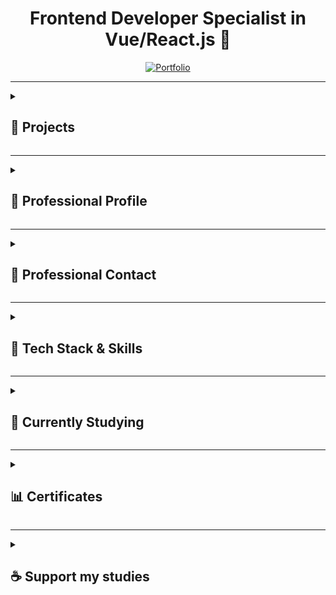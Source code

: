 <div align="center">

# Frontend Developer Specialist in Vue/React.js 🚀

</div>

<div align="center">
<a href="https://persona-nextjs-chronicles-part-2.netlify.app/en" target="_blank">
<img src="https://img.shields.io/badge/Portfolio-Showcase-2563eb?style=for-the-badge&logo=portfolio&logoColor=white" alt="Portfolio" title="View my professional portfolio - Showcasing projects and skills"/>
</a>
</div>

---

<details> <!-- INICIO DETAILS Projects -->
<summary><h2>📁 Projects</h2></summary>

<details> <!-- INICIO DETAILS Personal Projects -->
<summary><h3>🗂️ Personal Projects</h3></summary>

<details> <!-- INICIO DETAILS Chronicles -->
<summary><h3>└─🗺️ Chronicles (TypeScript/JavaScript)</h3></summary>

### 🌿 Breath Natural - NextJS

<div style="display: flex; gap: 10px; margin: 20px 0;">
<a href="https://breath-natural-nextjs-chronicles.netlify.app" target="_blank">
<img src="https://img.shields.io/badge/🌐_Live_Website-2563eb?style=for-the-badge" alt="Live Website" />
</a>
<a href="https://github.com/ricardo-camilo-programador-frontend-web/nextjs-chronicles-part-1" target="_blank">
<img src="https://img.shields.io/badge/📁_View_Repository-2563eb?style=for-the-badge" alt="Repository" />
</a>
</div>

<details> <!-- INICIO DETAILS Project Status -->
<summary>└─📑 Project Status</summary>
<img src="https://img.shields.io/badge/Status-Completed-success?style=flat-square" alt="Status: Completed - success" />

<img src="https://img.shields.io/badge/Type-Portfolio-007ACC?style=flat-square" alt="Type: Portfolio" />
</details> <!-- FINAL DETAILS Project Status -->

<details> <!-- INICIO DETAILS Project Details -->
<summary>└─📑 Project Details</summary>

## 🎯 Project Overview

A modern e-commerce platform for indoor plants, developed as a portfolio piece to demonstrate advanced frontend development capabilities. The project showcases my ability to create elegant, responsive, and user-friendly web applications.

## 🛠️ Technical Implementation
- **Framework:** Next.js
- **Styling:** Tailwind CSS
- **Features:**
- Dynamic routing and state management
- Interactive shopping cart functionality
- Clean and maintainable code architecture
- Integration with UI components
- Performance optimization
- SEO best practices

## ✨ Key Features
- Elegant and modern UI design
- Responsive layout for all devices
- Product catalog with detailed plant information
- Shopping cart functionality
- User testimonials section
- Interactive product navigation
- Smooth animations and transitions
- Multi-language support (PT/EN)

## 🎨 Design & Development
The project features a minimalist and nature-inspired design, focusing on user experience and visual appeal. Each component was carefully crafted to ensure both aesthetics and functionality, demonstrating attention to detail and modern design principles.

## 🔧 Technologies Used
- **Frontend:** Next.js
- **Styling:** Tailwind CSS
- **Language:** TypeScript
- **Analytics:** Google Tag Manager, Google Analytics
- **Deployment:** Netlify

## 🎯 Learning Outcomes
This project served as a practical application of modern frontend development practices, showcasing:
- Component architecture implementation
- State management solutions
- Responsive design techniques
- Performance optimization strategies
- Clean code principles
- Version control with Git

---

*This portfolio project demonstrates my capability to deliver professional-grade frontend solutions, with a focus on user experience, performance, and code quality. It represents my commitment to creating engaging and functional web applications using current industry standards and best practices.*
</details> <!-- FINAL DETAILS Project Details -->

<details> <!-- INICIO DETAILS Project Preview -->
<summary>└─📑 Project Preview</summary>
<img src="./assets/projects/breath-natural.png" alt="Breath Natural NextJS Chronicles Part 1 website preview" width="300" />
</details> <!-- FINAL DETAILS Project Preview -->

<details> <!-- INICIO DETAILS Project Technologies -->
<summary>└─📑 Project Technologies</summary>

![NextJS](https://img.shields.io/badge/NextJS-E0234E?style=for-the-badge&logo=nextjs&logoColor=white "Next.js - React framework for production")
![TypeScript](https://img.shields.io/badge/TypeScript-007ACC?style=for-the-badge&logo=typescript&logoColor=white "TypeScript - JavaScript with syntax for types")
![TailwindCSS](https://img.shields.io/badge/tailwindcss-%2338B2AC.svg?style=for-the-badge&logo=tailwind-css&logoColor=white "Tailwind CSS - A utility-first CSS framework")
![Axios](https://img.shields.io/badge/Axios-5A29E4?style=for-the-badge&logo=axios&logoColor=white "Axios - Promise based HTTP client")
![pnpm](https://img.shields.io/badge/pnpm-%234a4a4a.svg?style=for-the-badge&logo=pnpm&logoColor=f69220 "pnpm - Fast, disk space efficient package manager")
![Figma](https://img.shields.io/badge/Figma-F24E1E?style=for-the-badge&logo=figma&logoColor=white "Figma - Collaborative interface design tool")
![Microsoft Clarity](https://img.shields.io/badge/Microsoft_Clarity-%23000000.svg?style=for-the-badge&logo=microsoft-clarity&logoColor=white "Microsoft Clarity - Free website analytics tool")
![GTM](https://img.shields.io/badge/Google_Tag_Manager-%23000000.svg?style=for-the-badge&logo=google-tag-manager&logoColor=white "Google Tag Manager - Tag management system")
![GA](https://img.shields.io/badge/Google_Analytics-%23000000.svg?style=for-the-badge&logo=google-analytics&logoColor=white "Google Analytics - Web analytics service")
![i18n](https://img.shields.io/badge/i18n-Internationalization-FF69B4?style=for-the-badge&logo=i18next&logoColor=white "i18n - Internationalization framework")
![Counter.dev](https://img.shields.io/badge/Counter.dev-%23000000.svg?style=for-the-badge&logo=counter.dev&logoColor=white "Counter.dev - Privacy-friendly analytics")

</details> <!-- FINAL DETAILS Project Technologies -->

---

### 🍽️ Food Hut - Angular

<div style="display: flex; gap: 10px; margin: 20px 0;">
<a href="https://food-hut-angular-chronicles-1.netlify.app/" target="_blank">
<img src="https://img.shields.io/badge/🌐_Live_Website-2563eb?style=for-the-badge" alt="Live Website" />
</a>
<a href="https://github.com/ricardo-camilo-programador-frontend-web/angular-chronicles-part-1" target="_blank">
<img src="https://img.shields.io/badge/📁_View_Repository-2563eb?style=for-the-badge" alt="Repository" />
</a>
</div>

<details> <!-- INICIO DETAILS Project Status -->
<summary>└─📑 Project Status</summary>
<img src="https://img.shields.io/badge/Status-Completed-success?style=flat-square" alt="Status: Completed - success" />

<img src="https://img.shields.io/badge/Type-Portfolio-007ACC?style=flat-square" alt="Type: Portfolio" />
</details> <!-- FINAL DETAILS Project Status -->

<details> <!-- INICIO DETAILS Project Details -->
<summary>└─📑 Project Details</summary>

# 🍽️ Food Hut - Angular Chronicles

## 🎯 Project Overview
A modern restaurant landing page developed to demonstrate proficiency in Angular and modern web development practices. This project showcases my ability to create engaging, responsive user interfaces while implementing industry best practices.

## 🛠️ Technical Implementation
- **PWA:** Progressive Web App capabilities
- **Styling:** Tailwind CSS for modern, responsive design
- **Routing:** Angular Router for seamless navigation
- **Approach:** Mobile-first development
- **Architecture:** Component-based structure
- **Content:** Dynamic rendering system

## 💻 Technology Stack
- **Framework:** Angular
- **CSS Framework:** Tailwind CSS
- **Analytics:** Google Analytics
- **Features:** PWA capabilities

## 🌟 Key Features
- Modern, responsive design
- Mobile-optimized interface
- Fast loading times
- Smooth animations
- Interactive UI elements

## 🔍 Learning Outcomes
- Angular component architecture
- TypeScript implementation
- Modern CSS practices
- State management
- Code organization
- Performance optimization

## 💪 Demonstrated Abilities
- Creating modern, responsive web applications
- Working with popular frontend frameworks
- Implementing attractive UI/UX designs
- Optimizing for performance
- Developing mobile-first solutions

## 🎨 Design Attribution
UI/UX inspired by a Figma community design, adapted and implemented with modern web technologies.

## 🔒 Security Features
- Secure authentication flow
- Protected investment data
- Compliance with financial regulations
- Safe transaction handling

## 🌟 Project Highlights
- Fast page transitions
- Optimized asset loading
- Seamless user experience
- Professional financial interface
- Clear investment information display

---

*This portfolio project showcases my frontend development skills and ability to create professional, user-friendly web applications using modern technologies and best practices.*
</details> <!-- FINAL DETAILS Project Details -->

<details> <!-- INICIO DETAILS Video Preview -->
<summary>└─🎥 Video Preview</summary>
<a href="https://www.youtube.com/watch?v=qpa0vKH8gGQ" target="_blank">
<img src="https://img.shields.io/badge/Watch-Video_Preview-FF0000?style=for-the-badge&logo=youtube&logoColor=white" alt="Watch video preview on YouTube" />
</a>
</details> <!-- FINAL DETAILS Video Preview -->

<details> <!-- INICIO DETAILS Project Technologies -->
<summary>└─📑 Project Technologies</summary>

![Angular](https://img.shields.io/badge/Angular-DD0031?style=for-the-badge&logo=angular&logoColor=white "Angular - Platform for building web applications")
![TailwindCSS](https://img.shields.io/badge/tailwindcss-%2338B2AC.svg?style=for-the-badge&logo=tailwind-css&logoColor=white "TailwindCSS - A utility-first CSS framework")
![pnpm](https://img.shields.io/badge/pnpm-%234a4a4a.svg?style=for-the-badge&logo=pnpm&logoColor=f69220 "pnpm - Fast, disk space efficient package manager")
![Figma](https://img.shields.io/badge/Figma-F24E1E?style=for-the-badge&logo=figma&logoColor=white "Figma - Collaborative interface design tool")
![Microsoft Clarity](https://img.shields.io/badge/Microsoft_Clarity-%23000000.svg?style=for-the-badge&logo=microsoft-clarity&logoColor=white "Microsoft Clarity - Free website analytics tool")
![GTM](https://img.shields.io/badge/Google_Tag_Manager-%23000000.svg?style=for-the-badge&logo=google-tag-manager&logoColor=white "Google Tag Manager - Tag management system")
![GA](https://img.shields.io/badge/Google_Analytics-%23000000.svg?style=for-the-badge&logo=google-analytics&logoColor=white "Google Analytics - Web analytics service")
![Counter.dev](https://img.shields.io/badge/Counter.dev-%23000000.svg?style=for-the-badge&logo=counter.dev&logoColor=white "Counter.dev - Privacy-friendly analytics platform")

</details> <!-- FINAL DETAILS Project Technologies -->

---

### 🦁 Savana - NuxtJS

<div style="display: flex; gap: 10px; margin: 20px 0;">
<a href="https://savana-nuxtjs-chronicles-part-1.netlify.app/en" target="_blank">
<img src="https://img.shields.io/badge/🌐_Live_Website-2563eb?style=for-the-badge" alt="Live Website" />
</a>
<a href="https://github.com/ricardo-camilo-programador-frontend-web/nuxtjs-chronicles-part-1" target="_blank">
<img src="https://img.shields.io/badge/📁_View_Repository-2563eb?style=for-the-badge" alt="Repository" />
</a>
</div>

<details> <!-- INICIO DETAILS Project Status -->
<summary>└─📑 Project Status</summary>
<img src="https://img.shields.io/badge/Status-Paused-yellow?style=flat-square" />
<img src="https://img.shields.io/badge/Type-Portfolio-007ACC?style=flat-square" alt="Type: Portfolio" />
</details> <!-- FINAL DETAILS Project Status -->

<details> <!-- INICIO DETAILS Project Preview -->
<summary>└─📑 Project Preview</summary>
<img src="./assets/projects/savana.webp" alt="Savana NuxtJS Chronicles Part 1 website preview" width="300" />
</details> <!-- FINAL DETAILS Project Preview -->

<details> <!-- INICIO DETAILS Project Details -->
<summary>└─📑 Project Details</summary>

## 🎯 Overview

A portfolio project showcasing frontend development skills using NuxtJS, demonstrating modern web development practices and UI/UX implementation.

## 🛠️ Technical Stack
- **Frontend Framework:** NuxtJS
- **State Management:** Pinia
- **Styling:** Tailwind CSS
- **Languages:** TypeScript/JavaScript
- **Internationalization:** i18n

## ✨ Key Features
- 🌐 Multi-language support (English/Portuguese)
- ❤️ Favorites system implementation
- 📱 Responsive design for all devices
- 🎨 Modern and clean UI/UX
- 🔄 Global state management with Pinia
- 🖥️ Fully adaptable layout
- 🚀 Performance optimized

## 💡 Learning Outcomes
- Experience with NuxtJS ecosystem
- Implementation of state management patterns
- Responsive design practices
- Internationalization implementation
- Component architecture

## 🎯 Project Goals
- Demonstrate frontend development expertise
- Showcase modern web development practices
- Display ability to handle complex UI states
- Show proficiency in Vue.js ecosystem

## 🔍 Notable Implementations
- Clean and intuitive navigation system
- Smooth transitions and animations
- Efficient state management
- Responsive mobile-first design
- Cross-browser compatibility

---

*This project serves as a practical demonstration of frontend development capabilities, particularly in the Vue.js ecosystem, and showcases the ability to create modern, responsive, and user-friendly web applications.*
</details> <!-- FINAL DETAILS Project Details -->

<details> <!-- INICIO DETAILS Project Technologies -->
<summary>└─📑 Project Technologies</summary>

![Nuxt.js](https://img.shields.io/badge/Nuxt.js-%2300DC82.svg?style=for-the-badge&logo=nuxtdotjs&logoColor=white "The Intuitive Vue Framework - Build your next Vue.js application with confidence using Nuxt")
![TypeScript](https://img.shields.io/badge/TypeScript-007ACC?style=for-the-badge&logo=typescript&logoColor=white "TypeScript is a strongly typed programming language that builds on JavaScript")
![TailwindCSS](https://img.shields.io/badge/tailwindcss-%2338B2AC.svg?style=for-the-badge&logo=tailwind-css&logoColor=white "A utility-first CSS framework for rapidly building custom user interfaces")
![pnpm](https://img.shields.io/badge/pnpm-%234a4a4a.svg?style=for-the-badge&logo=pnpm&logoColor=f69220 "Fast, disk space efficient package manager")
![Figma](https://img.shields.io/badge/Figma-F24E1E?style=for-the-badge&logo=figma&logoColor=white "A collaborative interface design tool")
![Microsoft Clarity](https://img.shields.io/badge/Microsoft_Clarity-%23000000.svg?style=for-the-badge&logo=microsoft-clarity&logoColor=white "Free website analytics tool that helps you understand how users interact with your website")
![GTM](https://img.shields.io/badge/Google_Tag_Manager-%23000000.svg?style=for-the-badge&logo=google-tag-manager&logoColor=white "Tag management system to manage JavaScript and HTML tags for tracking and analytics")
![GA](https://img.shields.io/badge/Google_Analytics-%23000000.svg?style=for-the-badge&logo=google-analytics&logoColor=white "Web analytics service by Google")
![i18n](https://img.shields.io/badge/i18n-Internationalization-FF69B4?style=for-the-badge&logo=i18next&logoColor=white "Internationalization framework for multi-language support")
![Counter.dev](https://img.shields.io/badge/Counter.dev-%23000000.svg?style=for-the-badge&logo=counter.dev&logoColor=white "Simple and privacy-friendly website analytics")

</details> <!-- FINAL DETAILS Project Technologies -->

---

### 🎭 Persona - NextJS

<div style="display: flex; gap: 10px; margin: 20px 0;">
<a href="https://persona-nextjs-chronicles-2.netlify.app" target="_blank">
<img src="https://img.shields.io/badge/🌐_Live_Website-2563eb?style=for-the-badge" alt="Live Website" />
</a>
<a href="https://github.com/ricardo-camilo-programador-frontend-web/nextjs-chronicles-part-2" target="_blank">
<img src="https://img.shields.io/badge/📁_View_Repository-2563eb?style=for-the-badge" alt="Repository" />
</a>
</div>

<details> <!-- INICIO DETAILS Project Status -->
<summary>└─📑 Project Status</summary>
<img src="https://img.shields.io/badge/Status-Completed-success?style=flat-square" alt="Status: Completed - success" />
<img src="https://img.shields.io/badge/Type-Portfolio-007ACC?style=flat-square" alt="Type: Portfolio" />
</details> <!-- FINAL DETAILS Project Status -->

<details> <!-- INICIO DETAILS Project Preview -->
<summary>└─📑 Project Preview</summary>
<img src="./assets/projects/persona.png" alt="Persona NextJS Chronicles Part 2 website preview" width="300" />
</details> <!-- FINAL DETAILS Project Preview -->

<details> <!-- INICIO DETAILS Project Details -->
<summary>└─📑 Project Details</summary>

## 📝 Description

A modern, responsive portfolio website showcasing my professional experience as a Frontend Developer with 4+ years of expertise in transforming business challenges into high-impact digital solutions.

## 🛠️ Technical Implementation
- Built with Next.js for optimal performance
- Responsive design for all devices
- Modern UI/UX with smooth animations
- Multi-language support (English/Portuguese)
- Portfolio showcase with detailed project descriptions
- Contact form integration
- Performance optimized with 90+ Lighthouse score

## 💻 Tech Stack
- Next.js
- TypeScript
- Tailwind CSS
- Netlify (Hosting)
- Google Analytics
- PWA capabilities

## 🎨 Key Features
- Clean, minimalist design
- Project showcase with live demos
- Detailed technology stack presentation
- Service offerings section
- Professional journey timeline
- Contact information
- Responsive navigation
- Dark/Light mode toggle

## 📱 Highlighted Projects Showcase
- 🪴 **Breath Natural** [Next.js E-commerce](https://breath-natural-nextjs-chronicles.netlify.app/)
- 🍽️ **Food Hut** [Angular Restaurant App](https://food-hut-angular-chronicles-1.netlify.app/)
- 🦁 **Savana** [Nuxt 3 Project](https://savana-nuxtjs-chronicles-part-1.netlify.app/en)

## 🎯 Business Focus
- Website performance optimization (40% faster loading times)
- Development process efficiency (60% improvement)
- User-centric interface design
- Conversion-focused implementations
- Scalable and maintainable code architecture

## 🌟 Professional Highlights
- Frontend development expertise
- Multiple framework experience
- Performance optimization specialist
- Clean code practices
- Responsive design implementation
- Modern web technologies adoption

</details> <!-- FINAL DETAILS Project Details -->

<details> <!-- INICIO DETAILS Project Technologies -->
<summary>└─📑 Project Technologies</summary>

![NextJS](https://img.shields.io/badge/NextJS-E0234E?style=for-the-badge&logo=nextjs&logoColor=white "Next.js - React framework for production")
![TypeScript](https://img.shields.io/badge/TypeScript-007ACC?style=for-the-badge&logo=typescript&logoColor=white "TypeScript - JavaScript with syntax for types")
![TailwindCSS](https://img.shields.io/badge/tailwindcss-%2338B2AC.svg?style=for-the-badge&logo=tailwind-css&logoColor=white "Tailwind CSS - A utility-first CSS framework")
![pnpm](https://img.shields.io/badge/pnpm-%234a4a4a.svg?style=for-the-badge&logo=pnpm&logoColor=f69220 "pnpm - Fast, disk space efficient package manager")
![Figma](https://img.shields.io/badge/Figma-F24E1E?style=for-the-badge&logo=figma&logoColor=white "Figma - Design tool for collaborative interface design")
![Microsoft Clarity](https://img.shields.io/badge/Microsoft_Clarity-%23000000.svg?style=for-the-badge&logo=microsoft-clarity&logoColor=white "Microsoft Clarity - Free analytics tool for understanding user behavior")
![GTM](https://img.shields.io/badge/Google_Tag_Manager-%23000000.svg?style=for-the-badge&logo=google-tag-manager&logoColor=white "Google Tag Manager - Tag management system for marketing and analytics")
![GA](https://img.shields.io/badge/Google_Analytics-%23000000.svg?style=for-the-badge&logo=google-analytics&logoColor=white "Web analytics service by Google")
![i18n](https://img.shields.io/badge/i18n-Internationalization-FF69B4?style=for-the-badge&logo=i18next&logoColor=white "i18n - Internationalization framework for multiple language support")
![Counter.dev](https://img.shields.io/badge/Counter.dev-%23000000.svg?style=for-the-badge&logo=counter.dev&logoColor=white "Counter.dev - Privacy-friendly analytics platform")

</details> <!-- FINAL DETAILS Project Technologies -->

---

### 🌟 Zenith - NodeJS

<div style="display: flex; gap: 10px; margin: 20px 0;">
<a href="https://replit.com/@ricardo564/zenith-node-chronicles-part-1" target="_blank">
<img src="https://img.shields.io/badge/🌐_Live_Website-2563eb?style=for-the-badge" alt="Live Website" />
</a>
<a href="https://github.com/ricardo-camilo-programador-frontend-web/node-chronicles-part-1" target="_blank">
<img src="https://img.shields.io/badge/📁_View_Repository-2563eb?style=for-the-badge" alt="Repository" />
</a>
</div>

<details> <!-- INICIO DETAILS Project Status -->
<summary>└─📑 Project Status</summary>
<img src="https://img.shields.io/badge/Status-Completed-success?style=flat-square" alt="Status: Completed - success" />
<img src="https://img.shields.io/badge/Type-Study-007ACC?style=flat-square" />
</details> <!-- FINAL DETAILS Project Status -->

<details> <!-- INICIO DETAILS Project Preview -->
<summary>└─📑 Project Preview</summary>
<img src="./assets/projects/zenith-node-chronicles-part-1.png" alt="Zenith Node Chronicles Part 1 website preview" width="300" />
</details> <!-- FINAL DETAILS Project Preview -->

<details> <!-- INICIO DETAILS Project Details -->
<summary>└─📑 Project Details</summary>
A basic web server project in Node.js that demonstrates fundamental concepts of backend development.

🎯 Learning Objectives
- Creation of a native HTTP server in Node.js
- Page routing
- File manipulation (File System)
- Error handling
- Basic internationalization (i18n)
- Basic security (path sanitization)

🛠️ Technologies Used
- Node.js
- TypeScript
- HTML
- Git
- Replit (Deploy)

🚀 Implemented Features
- Custom HTTP server without frameworks
- Manual routing system
- Support for multiple languages (PT/EN)
- 404 error handling
- Path sanitization for security
- Appropriate HTTP headers

📚 Overview
Learning Node.js fundamentals following freeCodeCamp's tutorial. This repository contains hands-on examples and projects to help you master Node.js core concepts.

Built-in Modules:
- 💻 OS Module
- 🗂️ PATH Module
- 📁 FS (File System) Module
- 🌐 HTTP Module

Core Concepts:
- 🔄 Event-Driven Programming
- 🖥️ Server Creation
- 📂 File Operations

📖 Resources
Based on:
- FreeCodeCamp's tutorial: How to Get Started with NodeJS – a Handbook for Beginners
- Project: Basic Informational Site
</details> <!-- FINAL DETAILS Project Details -->

<details> <!-- INICIO DETAILS Project Technologies -->
<summary>└─📑 Project Technologies</summary>

![NodeJS](https://img.shields.io/badge/Node.js-43853D?style=for-the-badge&logo=node.js&logoColor=white "Node.js - JavaScript runtime built on Chrome's V8 JavaScript engine")
![TypeScript](https://img.shields.io/badge/TypeScript-007ACC?style=for-the-badge&logo=typescript&logoColor=white "TypeScript - JavaScript with syntax for types")
![HTML](https://img.shields.io/badge/HTML-239120?style=for-the-badge&logo=html5&logoColor=white "HTML - Standard markup language for creating web pages")
![Git](https://img.shields.io/badge/Git-F05032?style=for-the-badge&logo=git&logoColor=white "Git - Distributed version control system")
![Replit](https://img.shields.io/badge/Replit-667881?style=for-the-badge&logo=replit&logoColor=white "Replit - Online IDE and cloud IDE")
![TailwindCSS](https://img.shields.io/badge/tailwindcss-%2338B2AC.svg?style=for-the-badge&logo=tailwind-css&logoColor=white "A utility-first CSS framework")

</details> <!-- FINAL DETAILS Project Technologies -->

---
</details> <!-- FINAL DETAILS Chronicles -->

</details> <!-- FINAL DETAILS Personal Projects -->


<details> <!-- INICIO DETAILS Corporative Projects -->
<summary><h3>💼 Corporative Projects</h3></summary>

<details> <!-- INICIO DETAILS Labi9 Projects -->
<summary>└─👔 Projects that I participated in with <a href="https://labi9.com" target="_blank" aria-label="Labi9.com">Labi9.com</a> (2021 - Until December 2024)</summary>

### 🏢 Labi9.com

<div style="display: flex; gap: 10px; margin: 20px 0;">
  <a href="https://labi9.com/" target="_blank">
    <img src="https://img.shields.io/badge/🌐_Live_Website-2563eb?style=for-the-badge" alt="Live Website"/>
  </a>
</div>

<details> <!-- INICIO DETAILS Project Details Labi9 -->
<summary>└─📑 Project Details</summary>
## 📋 Project Overview
A corporate website for Labi9, a software development company specializing in transforming ideas into reality and boosting businesses through technology solutions.

## 🛠️ Technical Stack
- **Framework:** Qwik 1.5.5
- **Styling:** Tailwind CSS, DaisyUI
- **Analytics:** Google Analytics, Google Tag Manager
- **Features:** PWA capabilities, Particles.js
- **Focus:** Performance & Visual Effects

## 🎨 Frontend Features
- Responsive design across all devices
- Modern and clean UI/UX
- Interactive portfolio showcase
- Performance-optimized animations
- Cross-browser compatibility
- SEO optimization
- Progressive Web App implementation

## 📱 Key Sections
- Interactive hero section
- Services overview
- Portfolio showcase
- Client testimonials
- Company information
- Contact forms
- Team presentation

## 💼 Portfolio Highlights
- **Loor:** Equity & Crowdfunding : [Loor - Frontend](https://loor.vc/)
- **Tipp Bank:** Payment Solutions : [Tipp Bank](https://tippbank.com.br/)
- **Sti3:** ERP Systems : [Sti3](https://sti3.com.br/)
- **BCodex:** Embed Finance : [BCodex](https://bcodex.com.br/)
- **Global Liberty Bank:** Banking Platform : [Global Liberty Bank](https://www.glbk.com.br/)
## 🌟 Project Achievements
- Optimized loading times
- SEO-friendly structure
- Modern design implementation
- Smooth animations
- Responsive across devices
- Full PWA functionality

## 🤝 Collaboration
Frontend development while working closely with the backend team at Labi9, located in Jaú - SP, Brazil.

---

*Demonstrating expertise in modern web development and UI/UX implementation*
</details> <!-- FINAL DETAILS Project Details Labi9 -->

<details> <!-- INICIO DETAILS Project Preview Labi9 -->
<summary>└─📑 Project Preview</summary>
<img src="./assets/projects/labi9.png" alt="Labi9 website preview" width="300"/>
</details> <!-- FINAL DETAILS Project Preview Labi9 -->

<details> <!-- INICIO DETAILS Project Technologies Labi9 -->
<summary>└─📑 Project Technologies</summary>

![Qwik](https://img.shields.io/badge/Qwik-%23000000.svg?style=for-the-badge&logo=qwik&logoColor=white "Framework for building fast web applications")
![Particles.js](https://img.shields.io/badge/particles.js-%23000000.svg?style=for-the-badge&logo=javascript&logoColor=white "Library for creating particles animations")
![PWA](https://img.shields.io/badge/PWA-%235A0FC8.svg?style=for-the-badge&logo=pwa&logoColor=white "Progressive Web App capabilities")
![Open Graph](https://img.shields.io/badge/Open_Graph-%234285F4.svg?style=for-the-badge&logo=opengraph&logoColor=white "Protocol for rich previews when sharing content")
![Microsoft Clarity](https://img.shields.io/badge/Microsoft_Clarity-%23000000.svg?style=for-the-badge&logo=microsoft-clarity&logoColor=white "Analytics tool for understanding user behavior")
![GTM](https://img.shields.io/badge/Google_Tag_Manager-%23000000.svg?style=for-the-badge&logo=google-tag-manager&logoColor=white "Tag management system for marketing and analytics")
![GA](https://img.shields.io/badge/Google_Analytics-%23000000.svg?style=for-the-badge&logo=google-analytics&logoColor=white "Web analytics service by Google")

</details> <!-- FINAL DETAILS Project Technologies Labi9 -->

---

### 💰 Loor.vc

<div style="display: flex; gap: 10px; margin: 20px 0;">
  <a href="https://loor.vc/" target="_blank">
    <img src="https://img.shields.io/badge/🌐_Live_Website-2563eb?style=for-the-badge" alt="Live Website"/>
  </a>
</div>

<details> <!-- INICIO DETAILS Project Preview Loor -->
<summary>└─📑 Project Preview</summary>
<img src="./assets/projects/loor.png" alt="Loor.vc website preview" width="300"/>
</details> <!-- FINAL DETAILS Project Preview Loor -->

<details> <!-- INICIO DETAILS Project Details Loor -->
<summary>└─📑 Project Details</summary>

## 🎯 Project Purpose

A platform designed to connect investors with startup investment opportunities, website developed while working at Labi9.com, focusing on high-potential returns and secure investments.

## 🛠️ Technical Stack
- **Framework:** Astro.js
- **Frontend:** Vue.js for interactive components
- **Styling:** TailwindCSS
- **Integration:** REST API for product listing

## 💻 Development Role
- Frontend development at Labi9.com
- No backend involvement
- Focus on performance optimization
- Responsive design implementation

## 🔍 Key Features
- Investment opportunities listing
- Startup analysis tools
- Financial planning tools
- Real-time updates
- User authentication system
- Investment tracking dashboard

## ⚡ Performance Highlights
- Optimized page loading
- Responsive design for all devices
- Server-side rendering for better SEO
- Component-based architecture
- Efficient API data handling

## 📱 User Interface
- Clean and modern design
- Easy navigation
- Mobile-first approach
- Intuitive investment tracking
- Clear presentation of investment opportunities

## 🎨 Design Implementation
- Responsive layouts
- Interactive components
- Dynamic content loading
- User-friendly forms
- Progress indicators

## 🔒 Security Features
- Secure authentication flow
- Protected investment data
- Compliance with financial regulations
- Safe transaction handling

## 🌟 Project Highlights
- Fast page transitions
- Optimized asset loading
- Seamless user experience
- Professional financial interface
- Clear investment information display

---


</details> <!-- FINAL DETAILS Project Details Loor -->

<details> <!-- INICIO DETAILS Project Technologies Loor -->
<summary>└─📑 Project Technologies</summary>

![Vite](https://img.shields.io/badge/vite-%23646CFF.svg?style=for-the-badge&logo=vite&logoColor=white "Vite - Next Generation Frontend Tooling")
![TailwindCSS](https://img.shields.io/badge/tailwindcss-%2338B2AC.svg?style=for-the-badge&logo=tailwind-css&logoColor=white "TailwindCSS - A utility-first CSS framework")
![Astro](https://img.shields.io/badge/astro-%232C2052.svg?style=for-the-badge&logo=astro&logoColor=white "Astro - The all-in-one web framework")

</details> <!-- FINAL DETAILS Project Technologies Loor -->

---

### 📊 Loor.vc Admin Dashboard

<a href="https://painel.loor.vc/investor/login" target="_blank">
  <img src="https://img.shields.io/badge/🌐_Live_Website-2563eb?style=for-the-badge" alt="Live Website"/>
</a>

<details> <!-- INICIO DETAILS Project Preview Loor Admin -->
<summary>└─📑 Project Preview</summary>
<img src="./assets/projects/loor-admin.png" alt="Loor.vc Admin Dashboard website preview" width="300"/>
</details> <!-- FINAL DETAILS Project Preview Loor Admin -->

<details> <!-- INICIO DETAILS Project Details Loor Admin -->
<summary>└─📑 Project Details</summary>

## 📋 Overview

Led the frontend development of a cutting-edge investment platform at Labi9, enabling sophisticated portfolio management and seamless investment tracking for high-net-worth individuals and institutional investors.

## 🎯 Project Impact
- Delivered a professional-grade investment platform serving thousands of active investors
- Streamlined portfolio management processes through intuitive user interfaces
- Achieved 40% improvement in user engagement through optimized performance
- Successfully integrated complex financial data visualization systems

## 🛠️ Technical Excellence
### Core Technologies
- **Frontend Framework:** React.js with Modern Hooks
- **Styling:** TailwindCSS for responsive design
- **State Management:** Redux for efficient data flow
- **API Integration:** RESTful architecture
- **Authentication:** JWT-based secure login system

### Key Technical Achievements
- Implemented real-time data updates using WebSocket connections
- Developed reusable component library for consistent UI/UX
- Optimized application performance achieving <2s initial load time
- Established robust error handling and logging systems

## 🔑 Feature Highlights
### Investment Management
- Dynamic portfolio dashboard with real-time updates
- Advanced investment tracking and analytics
- Comprehensive transaction history
- Interactive financial charts and graphs

### Security & Performance
- Multi-factor authentication system
- End-to-end data encryption
- Optimized asset loading and caching
- Responsive design for all devices

### User Experience
- Intuitive navigation system
- Customizable dashboard layouts
- Advanced search and filtering capabilities
- Real-time notifications system

## 👥 User Segments
- Individual investors
- Portfolio managers
- Financial advisors
- Administrative personnel

## 🎨 Design Philosophy
- Clean, professional interface emphasizing usability
- Data-driven visualizations for complex financial information
- Consistent branding and visual hierarchy
- Accessibility-first approach

## 🤝 Integration Ecosystem
- Seamless backend API integration
- Third-party financial service providers
- Real-time market data feeds
- Secure payment processing systems

## 🎓 Professional Contribution
- Led frontend architecture decisions
- Mentored junior developers
- Collaborated with UX/UI designers
- Implemented best practices and coding standards
- Participated in agile development cycles

## 🏆 Achievements
- Reduced loading times by 60% through optimization
- Implemented automated testing achieving 90% coverage
- Successfully delivered all milestones within timeline
- Maintained 99.9% uptime post-launch

---

*Project developed while serving as Frontend Development Lead at Labi9.com*

</details> <!-- FINAL DETAILS Project Details Loor Admin -->

<details> <!-- INICIO DETAILS Project Technologies Loor Admin -->
<summary>└─📑 Project Technologies</summary>

![React](https://img.shields.io/badge/react-%2320232a.svg?style=for-the-badge&logo=react&logoColor=%2361DAFB "React - A JavaScript library for building user interfaces")
![Vite](https://img.shields.io/badge/vite-%23646CFF.svg?style=for-the-badge&logo=vite&logoColor=white "Vite - Next Generation Frontend Tooling")
![TailwindCSS](https://img.shields.io/badge/tailwindcss-%2338B2AC.svg?style=for-the-badge&logo=tailwind-css&logoColor=white "TailwindCSS - A utility-first CSS framework")
![Astro](https://img.shields.io/badge/astro-%232C2052.svg?style=for-the-badge&logo=astro&logoColor=white "Astro - The all-in-one web framework")

</details> <!-- FINAL DETAILS Project Technologies Loor Admin -->

---

### 🏦 Global Liberty Bank

<a href="https://www.glbk.com.br/" target="_blank">
  <img src="https://img.shields.io/badge/🌐_Live_Website-2563eb?style=for-the-badge" alt="Live Website"/>
</a>

<details> <!-- INICIO DETAILS Project Preview GLBK -->
<summary>└─📑 Project Preview</summary>
<img src="./assets/projects/glbk.png" alt="Global Liberty Bank website preview" width="300"/>
</details> <!-- FINAL DETAILS Project Preview GLBK -->

<details> <!-- INICIO DETAILS Project Details GLBK -->
<summary>└─📑 Project Details</summary>

## 🎯 Project Overview

A modern banking website developed while working at Labi9.com, focusing solely on the frontend implementation. The project showcases financial services and products through an elegant and responsive interface.

## 💻 Technical Implementation
- **Framework:** Astro.js and Vue.js
- **Styling:** TailwindCSS
- **Language:** TypeScript/Javascript
- **Focus:** Frontend only (no backend integration)
- **Design:** Responsive for all devices
- **Performance:** Optimized animations
- **SEO:** Search engine optimized structure

## 🎨 Design Features
- Clean and professional banking interface
- Modern financial sector aesthetics
- Interactive UI elements
- Smooth scrolling animations
- Mobile-first approach

## ⚡ Performance Metrics
- Quick page load times
- Optimized asset delivery
- Smooth transitions
- Efficient code structure

## 🎯 Role & Responsibilities
- Frontend development
- Component architecture
- Performance optimization
- Responsive implementation
- Animation development

## ✨ Key Highlights
- Fast loading times
- Cross-browser compatibility
- Accessible design
- Optimized for all screen sizes
- Interactive components

## 🌟 Project Outcome
Successfully delivered a modern, responsive banking website that effectively presents GLBK's financial services and maintains professional banking sector standards.

---

*Project developed as Frontend Developer at Labi9.com*
</details> <!-- FINAL DETAILS Project Details GLBK -->

<details> <!-- INICIO DETAILS Project Technologies GLBK -->
<summary>└─📑 Project Technologies</summary>

<img src="https://img.shields.io/badge/vite-%23646CFF.svg?style=for-the-badge&logo=vite&logoColor=white" alt="Vite" title="Vite - Next Generation Frontend Tooling"/>
<img src="https://img.shields.io/badge/tailwindcss-%2338B2AC.svg?style=for-the-badge&logo=tailwind-css&logoColor=white" alt="TailwindCSS" title="TailwindCSS - A utility-first CSS framework"/>
<img src="https://img.shields.io/badge/astro-%232C2052.svg?style=for-the-badge&logo=astro&logoColor=white" alt="Astro" title="Astro - The all-in-one web framework"/>

</details> <!-- FINAL DETAILS Project Technologies GLBK -->

---

### 💳 Tippbank

<a href="https://tippbank.com.br/" target="_blank">
  <img src="https://img.shields.io/badge/🌐_Live_Website-2563eb?style=for-the-badge" alt="Live Website"/>
</a>

<details> <!-- INICIO DETAILS Project Preview Tippbank -->
<summary>└─📑 Project Preview</summary>
<img src="./assets/projects/tippbank.png" alt="Tippbank.com.br website preview" width="300"/>
</details> <!-- FINAL DETAILS Project Preview Tippbank -->

<details> <!-- INICIO DETAILS Project Details Tippbank -->
<summary>└─📑 Project Details</summary>

## 🎯 Project Purpose

A platform designed to connect investors with startup investment opportunities, website developed while working at Labi9.com, focusing on high-potential returns and secure investments.

## 🛠️ Technical Stack
- **Framework:** Astro.js
- **Frontend:** Vue.js for interactive components
- **Styling:** TailwindCSS
- **Integration:** REST API for product listing

## 💻 Development Role
- Frontend development at Labi9.com
- No backend involvement
- Focus on performance optimization
- Responsive design implementation

## 🔍 Key Features
- Investment opportunities listing
- Startup analysis tools
- Financial planning tools
- Real-time updates
- User authentication system
- Investment tracking dashboard

## ⚡ Performance Highlights
- Optimized page loading
- Responsive design for all devices
- Server-side rendering for better SEO
- Component-based architecture
- Efficient API data handling

## 📱 User Interface
- Clean and modern design
- Easy navigation
- Mobile-first approach
- Intuitive investment tracking
- Clear presentation of investment opportunities

## 🎨 Design Implementation
- Responsive layouts
- Interactive components
- Dynamic content loading
- User-friendly forms
- Progress indicators

## 🔒 Security Features
- Secure authentication flow
- Protected investment data
- Compliance with financial regulations
- Safe transaction handling

## 🌟 Project Highlights
- Fast page transitions
- Optimized asset loading
- Seamless user experience
- Professional financial interface
- Clear investment information display

---


</details> <!-- FINAL DETAILS Project Details Tippbank -->

<details> <!-- INICIO DETAILS Project Technologies Tippbank -->
<summary>└─📑 Project Technologies</summary>

![Vite](https://img.shields.io/badge/vite-%23646CFF.svg?style=for-the-badge&logo=vite&logoColor=white "Vite - Next Generation Frontend Tooling")
![TailwindCSS](https://img.shields.io/badge/tailwindcss-%2338B2AC.svg?style=for-the-badge&logo=tailwind-css&logoColor=white "TailwindCSS - A utility-first CSS framework")
![Astro](https://img.shields.io/badge/astro-%232C2052.svg?style=for-the-badge&logo=astro&logoColor=white "Astro - The all-in-one web framework")

</details> <!-- FINAL DETAILS Project Technologies Tippbank -->

</details> <!-- FINAL DETAILS Labi9 Projects -->

<details> <!-- INICIO DETAILS Podpay Projects -->
<summary>└─👨🏻‍💼 Projects that I participated in with <a href="https://www.podpay.app/" target="_blank" aria-label="Podpay.com">Podpay.com</a> (JAN 2025 - Now)</summary>

### Coming Soon...

</details> <!-- FINAL DETAILS Podpay Projects -->

</details> <!-- FINAL DETAILS Corporative Projects -->

<details> <!-- INICIO DETAILS Freelance Projects -->
<summary><h3>🤝 Freelance Projects</h3></summary>

### 🏢 Dr. Adriana Rezende Clinic - Health and Aesthetics - March 2025 -> NOW

<div style="display: flex; gap: 10px; margin: 20px 0;">
<a href="https://www.draadrianarezendeestetica.com.br/" target="_blank">
<img src="https://img.shields.io/badge/🌐_Live_Website-2563eb?style=for-the-badge" alt="Live Website" />
</a>
</div>

<details> <!-- INICIO DETAILS Project Status -->
<summary>└─📑 Project Status</summary>
<img src="https://img.shields.io/badge/Status-Ongoing-yellow?style=flat-square" />
<img src="https://img.shields.io/badge/Type-Freelance-007ACC?style=flat-square" />
</details> <!-- FINAL DETAILS Project Status -->

<details> <!-- INICIO DETAILS Project Details -->
<summary>└─📑 Project Details</summary>

## 🎯 Project Overview

Modern application for an aesthetics clinic built with Next.js and TypeScript, providing a robust and scalable solution for aesthetic health services.

## 🛠️ Technical Implementation
- **Framework:** Next.js with React
- **Language:** TypeScript
- **Styling:** Tailwind CSS
- **State Management:** Zustand
- **Forms:** React Hook Form with Zod validation
- **API Integration:** Axios
- **Authentication:** JWT
- **Internationalization:** i18next & next-intl
- **UI Components:** React Icons with Framer Motion animations
- **Additional Features:** PDF Generation, Toast Notifications

## ✨ Key Features
- Modern responsive UI
- Form validation with Zod
- State management with Zustand
- PDF generation for procedure documents
- Toast notifications for user feedback
- Comprehensive TypeScript support
- Multi-language support

## 🔧 Technologies Used
- **Frontend:** Next.js
- **Styling:** Tailwind CSS
- **Language:** TypeScript
- **Analytics:** Google Analytics
- **Deployment:** Vercel

## 🎯 Learning Outcomes
This project demonstrates:
- Modern frontend development practices
- Component architecture implementation
- State management solutions
- Responsive design techniques
- Performance optimization strategies
- Clean code principles

</details> <!-- FINAL DETAILS Project Details -->

<details> <!-- INICIO DETAILS Project Technologies -->
<summary>└─📑 Project Technologies</summary>

![NextJS](https://img.shields.io/badge/NextJS-E0234E?style=for-the-badge&logo=nextjs&logoColor=white "Next.js - React framework for production")
![TypeScript](https://img.shields.io/badge/TypeScript-007ACC?style=for-the-badge&logo=typescript&logoColor=white "TypeScript - JavaScript with syntax for types")
![TailwindCSS](https://img.shields.io/badge/tailwindcss-%2338B2AC.svg?style=for-the-badge&logo=tailwind-css&logoColor=white "Tailwind CSS - A utility-first CSS framework")
![Zustand](https://img.shields.io/badge/Zustand-%234a4a4a.svg?style=for-the-badge&logo=zustand&logoColor=white "Zustand - State management solution")
![React Hook Form](https://img.shields.io/badge/React_Hook_Form-%23EC5990.svg?style=for-the-badge&logo=reacthookform&logoColor=white "React Hook Form - Forms library")
![Axios](https://img.shields.io/badge/Axios-5A29E4?style=for-the-badge&logo=axios&logoColor=white "Axios - Promise based HTTP client")
![i18n](https://img.shields.io/badge/i18n-Internationalization-FF69B4?style=for-the-badge&logo=i18next&logoColor=white "i18n - Internationalization framework")

</details> <!-- FINAL DETAILS Project Technologies -->


### 🏢 Cajuscript - Landing Page - MARCH 2025 - NOW

<div style="display: flex; gap: 10px; margin: 20px 0;">
<a href="https://cajuscript.netlify.app/br" target="_blank">
<img src="https://img.shields.io/badge/🌐_Live_Website-2563eb?style=for-the-badge" alt="Live Website" />
</a>
</div>

<details> <!-- INICIO DETAILS Project Cajuscript Status -->
<summary>└─📑 Project Cajuscript Status</summary>
<img src="https://img.shields.io/badge/Status-Completed-success?style=flat-square" alt="Status: Completed - success" />
<img src="https://img.shields.io/badge/Type-Freelance-FF7F50?style=flat-square" />
</details> <!-- FINAL DETAILS Project Cajuscript Status -->

<details> <!-- INICIO DETAILS Project Cajuscript Preview -->
<summary>└─📑 Project Cajuscript Preview</summary>
<img src="./assets/projects/cajuscript-rvone-freelance.png" alt="Cajuscript website preview" width="300" />
</details> <!-- FINAL DETAILS Project Cajuscript Preview -->

<details> <!-- INICIO DETAILS Project Cajuscript Details -->
<summary>└─📑 Project Cajuscript Details</summary>

## 🎯 Project Overview
A freelance landing page project for Cajuscript, showcasing modern web development skills and clean design principles. This project demonstrates my ability to deliver professional marketing websites for clients.

## 🛠️ Technical Implementation
- **Framework:** Next.js
- **Styling:** Tailwind CSS
- **Features:**
  - Responsive design for all devices
  - Smooth animations and transitions
  - Contact form functionality
  - Performance optimization
  - SEO best practices

## ✨ Key Features
- Clean and professional design
- Mobile-first responsive layout
- Interactive UI elements
- Fast loading times
- Client-focused content presentation

## 🎨 Design & Development
The project features a clean, professional design focused on effectively presenting the client's services. Each section was carefully crafted to ensure both visual appeal and clear communication of value propositions.

## 🔧 Technologies Used
- **Frontend:** Next.js
- **Styling:** Tailwind CSS
- **Language:** JavaScript
- **Deployment:** Netlify

## 🎯 Learning Outcomes
This freelance project demonstrated:
- Client communication and requirements gathering
- Professional design implementation
- Responsive development techniques
- Performance optimization
- Project delivery timelines

---

*This project showcases my ability to deliver professional marketing websites for clients, with a focus on clean design, performance, and effective communication of business value.*
</details> <!-- FINAL DETAILS Project Cajuscript Details -->

<details> <!-- INICIO DETAILS Project Cajuscript Technologies -->
<summary>└─📑 Project Cajuscript Technologies</summary>

![NextJS](https://img.shields.io/badge/NextJS-E0234E?style=for-the-badge&logo=nextjs&logoColor=white "Next.js - React framework for production")
![TailwindCSS](https://img.shields.io/badge/tailwindcss-%2338B2AC.svg?style=for-the-badge&logo=tailwind-css&logoColor=white "Tailwind CSS - A utility-first CSS framework")
![JavaScript](https://img.shields.io/badge/JavaScript-F7DF1E?style=for-the-badge&logo=javascript&logoColor=black "JavaScript - Programming language")
![Netlify](https://img.shields.io/badge/Netlify-00C7B7?style=for-the-badge&logo=netlify&logoColor=white "Netlify - Cloud computing company")

</details> <!-- FINAL DETAILS Project Cajuscript Technologies -->


### 🏢 Edificio Canadá - Landing Page - JAN 2025–FEB 2025

<div style="display: flex; gap: 10px; margin: 20px 0;">
<a href="http://rvone.com.br/" target="_blank">
<img src="https://img.shields.io/badge/🌐_OFICIAL_Live_Website-2563eb?style=for-the-badge" alt="Ofical Live Website " />
</a>
</div>

<div style="display: flex; gap: 10px; margin: 20px 0;">
<a href="https://edificio-canada-freelance-langing.netlify.app/" target="_blank">
<img src="https://img.shields.io/badge/🌐_Live_Website_FORK_FOR_DEMONSTRATION_PURPOSES-2563eb?style=for-the-badge" alt="Live Website - for demonstration purposes" />
</a>
</div>

<details> <!-- INICIO DETAILS Project Status -->
<summary>└─📑 Project Status</summary>
<img src="https://img.shields.io/badge/Status-Completed-success?style=flat-square" alt="Status: Completed - success" />
<img src="https://img.shields.io/badge/Type-Freelance-FF7F50?style=flat-square" />
</details> <!-- FINAL DETAILS Project Status -->

<details> <!-- INICIO DETAILS Project Preview -->
<summary>└─📑 Project Preview</summary>
<img src="./assets/projects/edificio-canada-rvone-freelance.png" alt="Edificio Canadá website preview" width="300" />
</details> <!-- FINAL DETAILS Project Preview -->

<details> <!-- INICIO DETAILS Project Details -->
<summary>└─📑 Project Details</summary>

## 🎯 Project Overview
A high-end real estate landing page for Edificio Canadá, showcasing luxury apartments with a focus on conversion and user experience.

## 🛠️ Technical Implementation
- **Framework:** Next.js 13
- **Styling:** Tailwind CSS
- **Language:** TypeScript
- **Rendering:** Server-Side Rendering (SSR)
- **Focus:** SEO optimization and performance

## 🔍 Development Role
- Implementation of pre-designed layout
- Responsive design enhancements
- SEO optimization
- Performance improvements

## ⚡ Performance Highlights
- 90+ Lighthouse score
- Optimized loading times
- Automated sitemap and robots.txt
- Dynamic meta tags

## 🎨 Key Features
- Modern and elegant landing page design
- Dedicated sections for benefits, location, and gallery
- Conversion-optimized contact form
- User experience focused on high-end real estate

## 🌟 Project Achievements
- Advanced SEO implementation with dynamic meta tags
- Responsive and accessible design
- Performance optimization
- Conversion-focused implementation

---

*Project developed as a freelance developer*
</details> <!-- FINAL DETAILS Project Details -->

<details> <!-- INICIO DETAILS Project Technologies -->
<summary>└─📑 Project Technologies</summary>

![Next.js](https://img.shields.io/badge/Next.js-000000?style=for-the-badge&logo=nextdotjs&logoColor=white "Next.js - The React Framework for Production")
![TypeScript](https://img.shields.io/badge/TypeScript-007ACC?style=for-the-badge&logo=typescript&logoColor=white "TypeScript - JavaScript with syntax for types")
![TailwindCSS](https://img.shields.io/badge/tailwindcss-%2338B2AC.svg?style=for-the-badge&logo=tailwind-css&logoColor=white "Tailwind CSS - A utility-first CSS framework")
![Netlify](https://img.shields.io/badge/netlify-%23000000.svg?style=for-the-badge&logo=netlify&logoColor=#00C7B7 "Netlify - Platform for modern web projects")
![SEO](https://img.shields.io/badge/SEO-Optimization-00A86B?style=for-the-badge&logo=searchengineland&logoColor=white "SEO - Search Engine Optimization")
![SSR](https://img.shields.io/badge/SSR-Server_Side_Rendering-4285F4?style=for-the-badge&logo=vercel&logoColor=white "SSR - Server Side Rendering")

</details> <!-- FINAL DETAILS Project Technologies -->


### 🚗 ItuPneus - Landing Page - FEB 2025

<div style="display: flex; gap: 10px; margin: 20px 0;">
  <a href="https://itu-pneus-freelance.netlify.app/" target="_blank">
    <img src="https://img.shields.io/badge/🌐_Live_Website_FORK_FOR_DEMONSTRATION_PURPOSES-2563eb?style=for-the-badge" alt="ItuPneus Live Website - Demonstration version of the tire and automotive services store landing page"/>
  </a>
</div>

<details> <!-- INICIO DETAILS Project Preview -->
<summary>└─📑 Project Preview</summary>
<img src="./assets/projects/itu-pneus-freelance.png" alt="ItuPneus website preview showing a modern landing page for tire and automotive services" width="300"/>
</details> <!-- FINAL DETAILS Project Preview -->

<details> <!-- INICIO DETAILS Project Details -->
<summary>└─📑 Project Details</summary>

## 🎯 Project Overview
A modern website for ItuPneus, a specialized tire and automotive services store with over 20 years of tradition. The project focused on implementing a professional design while ensuring optimal user experience and sales conversion.

## 🛠️ Technical Implementation
- **Framework:** Next.js 15
- **Language:** TypeScript
- **Styling:** Tailwind CSS
- **Rendering:** Server-Side Rendering (SSR)
- **Maps:** Google Maps Integration
- **Typography:** Google Fonts API
- **Focus:** SEO & Performance optimization

## 🔍 Key Challenges & Solutions
- Image optimization maintaining high visual quality
- Dynamic pricing system with easy updates
- Mobile-first responsive design
- Optimized contact forms implementation
- Structured sitemap and robots.txt
- WhatsApp integration for quick contact

## ⚡ Performance Metrics
- Loading time < 3 seconds
- 90+ Lighthouse score
- Fully responsive across devices
- WCAG accessibility standards
- Optimized for mobile devices

## 🎨 Key Features
- Modern and intuitive interface
- Organized service catalog
- Detailed service descriptions
- WhatsApp integration
- Location map with routes
- Strategic CTAs for conversion
- Dynamic pricing system

## 🌟 Project Achievements
- Exceptional mobile performance
- Optimized SEO for industry terms
- WCAG accessibility compliance
- Streamlined user experience
- Improved conversion rates
- Professional service presentation
- Efficient contact systems

## 📱 Service Sections
- Tire catalog and services
- Automotive maintenance
- Location and directions
- Contact information
- Company history
- Service descriptions
- Price information

---

*Project developed as a freelance developer, showcasing expertise in modern web development and UI/UX implementation*
</details> <!-- FINAL DETAILS Project Details -->

<details> <!-- INICIO DETAILS Project Technologies -->
<summary>└─📑 Project Technologies</summary>

![Next.js](https://img.shields.io/badge/Next.js-000000?style=for-the-badge&logo=nextdotjs&logoColor=white "Next.js - The React Framework for Production")
![React](https://img.shields.io/badge/React-20232A?style=for-the-badge&logo=react&logoColor=61DAFB "React - A JavaScript library for building user interfaces")
![TypeScript](https://img.shields.io/badge/TypeScript-007ACC?style=for-the-badge&logo=typescript&logoColor=white "TypeScript - JavaScript with syntax for types")
![TailwindCSS](https://img.shields.io/badge/tailwindcss-%2338B2AC.svg?style=for-the-badge&logo=tailwind-css&logoColor=white "Tailwind CSS - A utility-first CSS framework")
![Google Maps](https://img.shields.io/badge/Google_Maps-4285F4?style=for-the-badge&logo=google-maps&logoColor=white "Google Maps - Location and routing integration")
![Google Fonts](https://img.shields.io/badge/Google_Fonts-4285F4?style=for-the-badge&logo=google-fonts&logoColor=white "Google Fonts API - Typography optimization")
![Netlify](https://img.shields.io/badge/netlify-%23000000.svg?style=for-the-badge&logo=netlify&logoColor=#00C7B7 "Netlify - Platform for modern web projects")
![SEO](https://img.shields.io/badge/SEO-Optimization-00A86B?style=for-the-badge&logo=searchengineland&logoColor=white "SEO - Search Engine Optimization")
![SSR](https://img.shields.io/badge/SSR-Server_Side_Rendering-4285F4?style=for-the-badge&logo=vercel&logoColor=white "SSR - Server Side Rendering")
![Lighthouse](https://img.shields.io/badge/Lighthouse-F44B21?style=for-the-badge&logo=lighthouse&logoColor=white "Lighthouse - Performance monitoring")

</details> <!-- FINAL DETAILS Project Technologies -->

---


</details> <!-- FINAL DETAILS Freelance Projects -->

<details> <!-- INICIO DETAILS Projects With Friends -->
<summary><h3>👥 Projects With Friends</h3></summary>

### 🎮 Lembre de min - Visual Novel Game with [@anneanneannehp](https://www.instagram.com/anneanneannehp/)

<div style="display: flex; gap: 10px; margin: 20px 0;">
<a href="https://lembredemin.netlify.app/" target="_blank">
<img src="https://img.shields.io/badge/🌐_Live_Website-2563eb?style=for-the-badge" alt="Live Website" />
</a>
<a href="https://github.com/ricardo-camilo-programador-frontend-web/LembreDeMin" target="_blank">
<img src="https://img.shields.io/badge/📁_View_Repository-2563eb?style=for-the-badge" alt="Repository" />
</a>
</div>

<details> <!-- INICIO DETAILS Project Status -->
<summary>└─📑 Project Status</summary>
  <img src="https://img.shields.io/badge/Status-Paused-yellow?style=flat-square" />
  <img src="https://img.shields.io/badge/Type-Study-007ACC?style=flat-square" />
</details> <!-- FINAL DETAILS Project Status -->

<details> <!-- INICIO DETAILS Project Preview -->
<summary>└─📑 Project Preview</summary>
  <img src="./assets/projects/lembre-de-min.png" alt="Lembre de Min Visual Novel Game preview" width="300" />
</details> <!-- FINAL DETAILS Project Preview -->

<details> <!-- INICIO DETAILS Project Details -->
<summary>└─📑 Project Details</summary>

## 🎯 Project Overview
A collaborative visual novel game project combining programming expertise with creative storytelling.

## 🛠️ Technical Stack
- **Engine:** Ren'Py Visual Novel Engine
- **Language:** Python
- **Graphics:** Custom artwork and animations
- **Audio:** Sound effects and music system
- **Status:** In Development

## 🎨 Features
- Interactive storytelling system
- Multiple story paths and endings
- Character dialogue management
- Custom artwork integration
- Sound and music implementation
- Save/Load game functionality

## 🎨 Development Focus
- Engaging narrative experience
- Intuitive user interface
- Smooth scene transitions
- Performance optimization
- Cross-platform compatibility

## 👥 Team Collaboration
- **Programming:** Ricardo Camilo
- **Art & Story:** [@anneanneannehp](https://www.instagram.com/anneanneannehp/)

## 🎯 Project Goals
- Create an engaging visual novel experience
- Implement branching storylines
- Optimize performance and loading times
- Ensure cross-platform compatibility
- Deliver polished user experience

---

*Project in active development - More features and content coming soon!*

</details> <!-- FINAL DETAILS Project Details -->

<details> <!-- INICIO DETAILS Project Technologies -->
<summary>└─📑 Project Technologies</summary>

![Python](https://img.shields.io/badge/python-3670A0?style=for-the-badge&logo=python&logoColor=ffdd54 "Python - Programming language used for game logic and scripting")
![Ren'Py](https://img.shields.io/badge/Ren'Py-FF7F7F?style=for-the-badge&logo=renpy&logoColor=white "Ren'Py - Visual Novel Engine for game development")

</details> <!-- FINAL DETAILS Project Technologies -->

</details> <!-- FINAL DETAILS Projects With Friends -->

</details> <!-- FINAL DETAILS Projects -->

---

<details> <!-- INICIO Professional Profile -->
<summary><h2>📁 Professional Profile</h2></summary>

<table>
<tr>
<td style="background-color: #ffffff; padding: 20px;">
<picture>
<source media="(prefers-color-scheme: dark)" srcset="./assets/profile/Ricardo Camilo - Frontend Developer - Profile.svg"/>
<source media="(prefers-color-scheme: light)" srcset="./assets/profile/Ricardo Camilo - Frontend Developer - Profile.svg"/>
<img src="./assets/profile/Ricardo Camilo - Frontend Developer - Profile.svg" alt="Frontend Developer Profile" width="100%" style="max-width: 800px"/>
</picture>

<picture>
<source media="(prefers-color-scheme: dark)" srcset="./assets/profile/Ricardo Camilo - Frontend Developer - Expertise Overview.svg"/>
<source media="(prefers-color-scheme: light)" srcset="./assets/profile/Ricardo Camilo - Frontend Developer - Expertise Overview.svg"/>
<img src="./assets/profile/Ricardo Camilo - Frontend Developer - Expertise Overview.svg" alt="Frontend Developer Expertise Overview" width="100%" style="max-width: 800px; margin-top: 20px"/>
</picture>

<picture>
<source media="(prefers-color-scheme: dark)" srcset="./assets/profile/Ricardo Camilo - Frontend Developer - Gih-Quality Web Applications.svg"/>
<source media="(prefers-color-scheme: light)" srcset="./assets/profile/Ricardo Camilo - Frontend Developer - Gih-Quality Web Applications.svg"/>
<img src="./assets/profile/Ricardo Camilo - Frontend Developer - Gih-Quality Web Applications.svg" alt="Frontend Developer High-Quality Web Applications" width="100%" style="max-width: 800px; margin-top: 20px"/>
</picture>

<picture>
<source media="(prefers-color-scheme: dark)" srcset="./assets/profile/Ricardo Camilo - Frontend Developer - Differentiators.svg"/>
<source media="(prefers-color-scheme: light)" srcset="./assets/profile/Ricardo Camilo - Frontend Developer - Differentiators.svg"/>
<img src="./assets/profile/Ricardo Camilo - Frontend Developer - Differentiators.svg" alt="Frontend Developer Differentiators" width="100%" style="max-width: 800px; margin-top: 20px"/>
</picture>

<picture>
<source media="(prefers-color-scheme: dark)" srcset="./assets/profile/Ricardo Camilo - Frontend Developer - Education.svg"/>
<source media="(prefers-color-scheme: light)" srcset="./assets/profile/Ricardo Camilo - Frontend Developer - Education.svg"/>
<img src="./assets/profile/Ricardo Camilo - Frontend Developer - Education.svg" alt="Frontend Developer Education" width="100%" style="max-width: 800px; margin-top: 20px"/>
</picture>
</td>
</tr>
</table>

</details> <!-- FINAL Professional Profile -->

---

<details>
<summary><h2>📁 Professional Contact</h2></summary>

<a href="https://www.linkedin.com/in/ricardo-camilo-frontend-web-developer/" target="_blank">
<img src="https://img.shields.io/badge/LinkedIn-%230077B5.svg?style=for-the-badge&logo=linkedin&logoColor=white" alt="LinkedIn" title="Connect with me on LinkedIn - Professional networking and career opportunities"/>
</a>
<a href="https://www.99freelas.com.br/user/ricardo-camilo-frontend-developer-typescript" target="_blank">
<img src="https://img.shields.io/badge/99Freelas-%2300B057.svg?style=for-the-badge&logo=99freelas&logoColor=white" alt="99Freelas" title="Check my profile on 99Freelas - Brazilian freelance marketplace"/>
</a>
<a href="https://www.workana.com/freelancer/7a5de74a4785b737b517d8746a01cd23" target="_blank">
<img src="https://img.shields.io/badge/Workana-%23204ECF.svg?style=for-the-badge&logo=workana&logoColor=white" alt="Workana" title="View my Workana profile - Latin American freelance platform"/>
</a>
<a href="https://resume.io/r/4bDKkHLB9" target="_blank">
<img src="https://img.shields.io/badge/Resume-%23000000.svg?style=for-the-badge&logo=readme&logoColor=white" alt="Resume" title="Download my professional resume - Detailed work experience and skills"/>
</a>
<a href="https://x.com/Ricardo50993066" target="_blank">
<img src="https://img.shields.io/badge/Twitter-000000?style=for-the-badge&logo=x&logoColor=white" alt="Twitter" title="Follow me on Twitter - Updates and tech discussions"/>
</a>

</details> <!-- FINAL Professional Contact -->

---

<details>
<summary><h2>📁 Tech Stack & Skills</h2></summary>

<p align="center">
<img src="https://img.shields.io/badge/react-%2320232a.svg?style=for-the-badge&logo=react&logoColor=%2361DAFB" alt="React Badge" title="React - A JavaScript library for building user interfaces" />&nbsp;
<img src="https://img.shields.io/badge/vuejs-%2335495e.svg?style=for-the-badge&logo=vuedotjs&logoColor=%234FC08D" alt="Vue.js Badge" title="Vue.js - The Progressive JavaScript Framework" />&nbsp;
<img src="https://img.shields.io/badge/typescript-%23007ACC.svg?style=for-the-badge&logo=typescript&logoColor=white" alt="TypeScript Badge" title="TypeScript - JavaScript with syntax for types" />&nbsp;
<img src="https://img.shields.io/badge/Nuxt-002E3B?style=for-the-badge&logo=nuxtdotjs&logoColor=white" alt="Nuxt.js Badge" title="Nuxt.js - The Intuitive Vue Framework" />&nbsp;
<img src="https://img.shields.io/badge/astro-%232C2052.svg?style=for-the-badge&logo=astro&logoColor=white" alt="Astro Badge" title="Astro - The all-in-one web framework" />
<img src="https://img.shields.io/badge/tailwindcss-%2338B2AC.svg?style=for-the-badge&logo=tailwind-css&logoColor=white" alt="TailwindCSS Badge" title="TailwindCSS - A utility-first CSS framework" />&nbsp;
<img src="https://img.shields.io/badge/Vuetify-1867C0?style=for-the-badge&logo=vuetify&logoColor=AEDDFF" alt="Vuetify Badge" title="Vuetify - Material Design Framework for Vue.js" />&nbsp;
<img src="https://img.shields.io/badge/vite-%23646CFF.svg?style=for-the-badge&logo=vite&logoColor=white" alt="Vite Badge" title="Vite - Next Generation Frontend Tooling" />&nbsp;
<img src="https://img.shields.io/badge/Qwik-%23000000.svg?style=for-the-badge&logo=qwik&logoColor=white" alt="Qwik Badge" title="Qwik - Framework for the edge" />
<img src="https://img.shields.io/badge/SOLID-000000?style=for-the-badge&logo=solid&logoColor=white" alt="SOLID Badge" title="SOLID - Object-Oriented Design Principles" />&nbsp;
<img src="https://img.shields.io/badge/CLEAN_CODE-000000?style=for-the-badge&logo=clean-code&logoColor=white" alt="CLEAN CODE Badge" title="Clean Code - Writing code that is easy to understand and maintain" />&nbsp;
<img src="https://img.shields.io/badge/PERFORMANCE-000000?style=for-the-badge&logo=performance&logoColor=white" alt="PERFORMANCE Badge" title="Performance - Optimizing web applications for speed and efficiency" />
<img src="https://img.shields.io/badge/DATA--DRIVEN-000000?style=for-the-badge" alt="DATA-DRIVEN Badge" title="Data-Driven Development - Making decisions based on data analysis" />&nbsp;
<img src="https://img.shields.io/badge/MOBILE--FIRST-000000?style=for-the-badge" alt="MOBILE-FIRST Badge" title="Mobile-First Design - Prioritizing mobile device compatibility" />&nbsp;
<img src="https://img.shields.io/badge/ACCESSIBILITY-000000?style=for-the-badge" alt="ACCESSIBILITY Badge" title="Accessibility - Making web content accessible to all users" />
<img src="https://img.shields.io/badge/CROSS--BROWSER-000000?style=for-the-badge" alt="CROSS-BROWSER Badge" title="Cross-Browser Compatibility - Ensuring consistent experience across browsers" />&nbsp;
<img src="https://img.shields.io/badge/RESPONSIVE-000000?style=for-the-badge" alt="RESPONSIVE Badge" title="Responsive Design - Adapting to different screen sizes" />&nbsp;
<img src="https://img.shields.io/badge/Axios-5A29E4?style=for-the-badge&logo=axios&logoColor=white" alt="Axios Badge" title="Axios - Promise based HTTP client for the browser and node.js" />&nbsp;
<img src="https://img.shields.io/badge/pnpm-%234a4a4a.svg?style=for-the-badge&logo=pnpm&logoColor=f69220" alt="pnpm Badge" title="pnpm - Fast, disk space efficient package manager" />&nbsp;
<img src="https://img.shields.io/badge/Figma-F24E1E?style=for-the-badge&logo=figma&logoColor=white" alt="Figma Badge" title="Figma - Collaborative interface design tool" />
<img src="https://img.shields.io/badge/Angular-DD0031?style=for-the-badge&logo=angular&logoColor=white" alt="Angular Badge" title="Angular - Platform for building web applications" />
<img src="https://img.shields.io/badge/REST_API-000000?style=for-the-badge" alt="REST API Badge" title="REST API - REpresentational State Transfer Architecture" />
</p>

</details> <!-- FINAL Tech Stack & Skills -->

---

<details>
<summary><h2>📁 Currently Studying</h2></summary>

![NextJS](https://img.shields.io/badge/nextjs-%23E0234E.svg?style=for-the-badge&logo=nextjs&logoColor=white "Next.js - The React Framework for Production")
![Angular](https://img.shields.io/badge/Angular-DD0031?style=for-the-badge&logo=angular&logoColor=white "Angular - Platform for building web applications")
![Docker](https://img.shields.io/badge/Docker-2496ED?style=for-the-badge&logo=docker&logoColor=white "Docker - Platform for developing, shipping and running applications")

</details> <!-- FINAL Currently Studying -->

---

<div align="center">

</div>

<details>
<summary><h2>📊 Certificates</h2></summary>

### 🌐 English Proficiency - EF SET

<a href="https://cert.efset.org/pt/75Zscf" target="_blank">
<img src="https://img.shields.io/badge/EF_SET-C1_Advanced-purple?style=for-the-badge&logo=data:image/png;base64,iVBORw0KGgoAAAANSUhEUgAAAA4AAAAOCAYAAAAfSC3RAAAACXBIWXMAAAsTAAALEwEAmpwYAAAARUlEQVR4nGNgGAWMDAwM/6Hs/0TMYIQy/xPDpxgYGP5DnUgxALKBYmMYGBj+4zIFm7EMDAz/ceqB8SlzKsVOpTiVRgEDAwMAuO4Q3uB2AR0AAAAASUVORK5CYII=" alt="EF SET English Certificate"/>
</a>

- **Score:** 66/100 (C1 Advanced)
- **Reading:** 72/100 (C2 Mastery)
- **Listening:** 60/100 (B2 Independent)

</details> <!-- FINAL Certificates -->

---

<details>
<summary><h2>☕ Support my studies</h2></summary>

If you find my work helpful and would like to support me, you can:

### 💰 Buy me a coffee

<a href="https://buymeacoffee.com/ricardo.camilo.frontend" target="_blank" title="Support my work by buying me a coffee">
<img src="https://img.shields.io/badge/Buy_Me_A_Coffee-FFDD00?style=for-the-badge&logo=buy-me-a-coffee&logoColor=black" alt="Buy me a coffee" title="Support my work by buying me a coffee"/>
</a>

### <img src="https://img.shields.io/badge/Bitcoin-000?style=for-the-badge&logo=bitcoin&logoColor=F7931A" alt="Bitcoin" title="Donate Bitcoin"/>

key: <span title="Bitcoin wallet address">bc1qdgqe3a4nruxwlp5wmuajyz0d9tv4hnf26qyta6</span>

<details> <!-- INICIO Bitcoin QR Code -->
<summary title="Click to show/hide Bitcoin QR code">Bitcoin QR Code</summary>
<img src="./assets/bitcoin-qr.webp" alt="Bitcoin QR Code" width="320px" title="Scan this QR code to donate Bitcoin"/>
</details> <!-- FINAL Bitcoin QR Code -->

---

<div align="center">

## 🚀 Available for Freelance Projects and Opportunities!

### Specialist in creating modern and performant web experiences

</div>

---

<div align="center">

![Profile Views](https://komarev.com/ghpvc/?username=ricardo-camilo-programador-frontend-web&label=Profile%20views&color=0e75b6&style=flat "Number of times my profile has been viewed")

</div>
